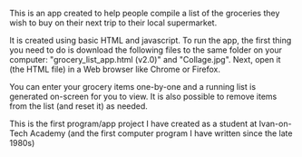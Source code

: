 <p>This is an app created to help people compile a list of the groceries they wish to buy on their next trip to their local supermarket.</p>
<p>It is created using basic HTML and javascript. To run the app, the first thing you need to do is download the following files to the same folder on your computer: "grocery_list_app.html (v2.0)" and "Collage.jpg". Next, open it (the HTML file) in a Web browser like Chrome or Firefox.</p> 
<p>You can enter your grocery items one-by-one and a running list is generated on-screen for you to view. It is also possible to remove items from the list (and reset it) as needed.</p>
<p>This is the first program/app project I have created as a student at Ivan-on-Tech Academy (and the first computer program I have written since the late 1980s)</p>
